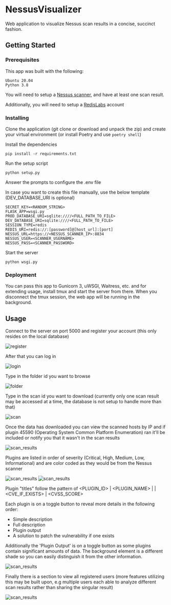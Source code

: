 # NessusVisualizer

Web application to visualize Nessus scan results in a concise, succinct fashion.

## Getting Started

### Prerequisites

This app was built with the following:

```
Ubuntu 20.04
Python 3.8
```

You will need to setup a [Nessus scanner](https://www.tenable.com/products/nessus), and have at least one scan result.

Additionally, you will need to setup a [RedisLabs](https://redislabs.com/try-free/) account

### Installing

Clone the application (git clone or download and unpack the zip) and create your virtual environment (or install Poetry and use `poetry shell`)

Install the dependencies

```
pip install -r requirements.txt
```

Run the setup script

```
python setup.py
```

Answer the prompts to configure the .env file

In case you want to create this file manually, use the below template (DEV_DATABASE_URI is optional)

```
SECRET_KEY=<RANDOM_STRING>
FLASK_APP=wsgi.py
PROD_DATABASE_URI=sqlite:////<FULL_PATH_TO_FILE>
DEV_DATABASE_URI=sqlite:////<FULL_PATH_TO_FILE>
SESSION_TYPE=redis
REDIS_URI=redis://:[password]@[host_url]:[port]
NESSUS_URL=https://<NESSUS_SCANNER_IP>:8834
NESSUS_USER=<SCANNER_USERNAME>
NESSUS_PASS=<SCANNER_PASSWORD>
```

Start the server

```
python wsgi.py
```

### Deployment

You can pass this app to Gunicorn 3, uWSGI, Waitress, etc. and for extending usage, install tmux and start the server from there. When you disconnect the tmux session, the web app will be running in the background.

## Usage

Connect to the server on port 5000 and register your account (this only resides on the local database)

![register](app/static/img/Register.png)

After that you can log in

![login](app/static/img/Login.png)

Type in the folder id you want to browse

![folder](app/static/img/Select_Folder.png)

Type in the scan id you want to download (currently only one scan result may be accessed at a time, the database is not setup to handle more than that)

![scan](app/static/img/Select_Scan.png)

Once the data has downloaded you can view the scanned hosts by IP and if plugin 45590 (Operating System Common Platform Enumeration) ran it'll be included or notify you that it wasn't in the scan results

![scan_results](app/static/img/Scan_Results.png)

Plugins are listed in order of severity (Critical, High, Medium, Low, Informational) and are color coded as they would be from the Nessus scanner

![scan_results](app/static/img/Crit_High_Med.png)
![scan_results](app/static/img/Med_Low_Info.png)

Plugin "titles" follow the pattern of <PLUGIN_ID> | <PLUGIN_NAME> | <PORT> | <CVE_IF_EXISTS> | <CVSS_SCORE>

Each plugin is on a toggle button to reveal more details in the following order:

- Simple description
- Full description
- Plugin output
- A solution to patch the vulnerability if one exists

Additionally the 'Plugin Output' is on a toggle button as some plugins contain significant amounts of data. The background element is a different shade so you can easily distinguish it from the other information.

![scan_results](app/static/img/Plugin_Details.png)

Finally there is a section to view all registered users (more features utilizing this may be built upon, e.g multiple users each able to analyze different scan results rather than sharing the singular result)

![scan_results](app/static/img/User_Records.png)
